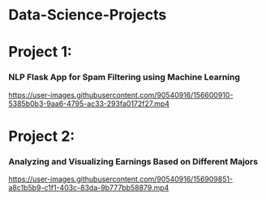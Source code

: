 # **Data-Science-Projects**

# Project 1:
### **NLP Flask App for Spam Filtering using Machine Learning**
https://user-images.githubusercontent.com/90540916/156600910-5385b0b3-9aa6-4795-ac33-293fa0172f27.mp4

# Project 2:
### **Analyzing and Visualizing Earnings Based on Different Majors**
https://user-images.githubusercontent.com/90540916/156909851-a8c1b5b9-c1f1-403c-83da-9b777bb58879.mp4

